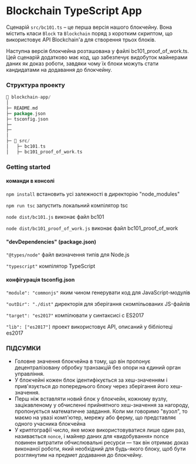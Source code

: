 # Blockchain TypeScript App

Сценарій `src/bc101.ts` – це перша версія нашого блокчейну. 
Вона містить класи `Block` та `Blockchain` поряд з коротким скриптом, що використовує API Blockchain'а для створення трьох блоків.

Наступна версія блокчейна розташована у файлі bc101_proof_of_work.ts. Цей сценарій додатково має код, що забезпечує видобуток майнерами даних як доказ роботи, завдяки чому їх блоки можуть стати кандидатами на додавання до блокчейну.

### Структура проекту

```go
📁 blockchain-app/
│
├─ README.md
├─ package.json
├─ tsconfig.json
├─ 
├─ 
│
├─ 📁 src/
│   ├─ bc101.ts
│   ├─ bc101_proof_of_work.ts

```

### Getting started

#### команди в консолі

`npm install` встановить усі залежності в директорію "node_modules"

`npm run tsc` запустить локальний компілятор tsc

`node dist/bc101.js` виконає файл bc101

`node dist/bc101_proof_of_work.js` виконає файл bc101_proof_of_work

#### "devDependencies" (package.json)

`"@types/node"` файл визначення типів для Node.js

`"typescript"` компілятор TypeScript

#### конфігурація tsconfig.json

`"module": "commonjs"` яким чином генерувати код для JavaScript-модулів

`"outDir": "./dist"` директорія для зберігання скомпільованих  JS-файлів

`"target": "es2017"` компілювати у синтаксисі с ES2017

`"lib": ["es2017"]` проект використовує API, описаний у бібліотеці es2017

### ПІДСУМКИ

* Головне значення блокчейна в тому, що він пропонує децентралізовану обробку транзакцій без опори на єдиний орган управління.
* У блокчейні кожен блок ідентифікується за хеш-значенням і прив'язується до попереднього блоку через зберігання його хеш-значення.
* Перш ніж вставляти новий блок у блокчейн, кожному вузлу, зацікавленому у обчисленні прийнятного хеш-значення за нагороду, пропонується математичне завдання. Коли ми говоримо "вузол", то маємо на увазі комп'ютер, мережу або ферму, що представляє одного учасника блокчейна
* У криптографії число, яке може використовуватися лише один раз, називається `nonce`, і майнер даних для «видобування» nonce повинен витратити обчислювальні ресурси — так він отримає доказ виконаної роботи, який необхідний для будь-якого блоку, щоб бути розглянутим на предмет додавання до блокчейну.
